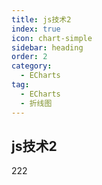 ```yaml
---
title: js技术2
index: true
icon: chart-simple
sidebar: heading
order: 2
category:
  - ECharts
tag:
  - ECharts
  - 折线图
---
```


## js技术2

222
